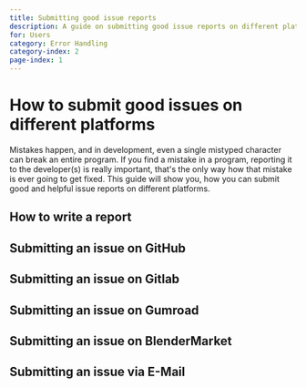 ```yaml
---
title: Submitting good issue reports
description: A guide on submitting good issue reports on different platforms.
for: Users
category: Error Handling
category-index: 2
page-index: 1
---
```


<div class="container intro">
<div class="row">

# How to submit good issues on different platforms

Mistakes happen, and in development, even a single mistyped character can break an entire program. If you find a mistake in a program, reporting it to the developer(s) is really important, that's the only way how that mistake is ever going to get fixed. This guide will show you, how you can submit good and helpful issue reports on different platforms.

</div>
</div>

<div class="container">
<div class="row">

## How to write a report

<!-- TODO: Write a text here -->

</div>
</div>

<div class="container">
<div class="row">

## Submitting an issue on GitHub

<!-- TODO: Write a text here -->

</div>
</div>

<div class="container">
<div class="row">

## Submitting an issue on Gitlab

<!-- TODO: Write a text here -->

</div>
</div>

<div class="container">
<div class="row">

## Submitting an issue on Gumroad

<!-- TODO: Write a text here -->

</div>
</div>

<div class="container">
<div class="row">

## Submitting an issue on BlenderMarket

<!-- TODO: Write a text here -->

</div>
</div>

<div class="container">
<div class="row">

## Submitting an issue via E-Mail

<!-- TODO: Write a text here -->

</div>
</div>
